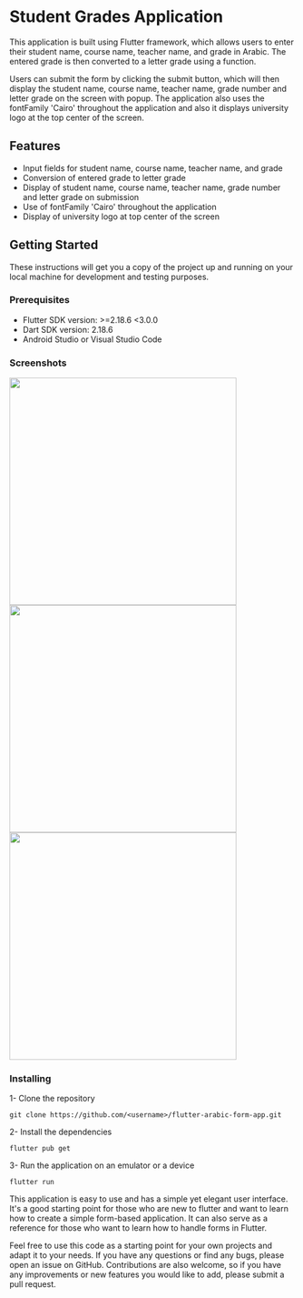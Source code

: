 # Student Grades Application

This application is built using Flutter framework, which allows users to enter their student name, course name, teacher name, and grade in Arabic. The entered grade is then converted to a letter grade using a function.

Users can submit the form by clicking the submit button, which will then display the student name, course name, teacher name, grade number and letter grade on the screen with popup. The application also uses the fontFamily 'Cairo' throughout the application and also it displays university logo at the top center of the screen.

## Features

- Input fields for student name, course name, teacher name, and grade
- Conversion of entered grade to letter grade
- Display of student name, course name, teacher name, grade number and letter grade on submission
- Use of fontFamily 'Cairo' throughout the application
- Display of university logo at top center of the screen

## Getting Started

These instructions will get you a copy of the project up and running on your local machine for development and testing purposes.

### Prerequisites

- Flutter SDK version: >=2.18.6 <3.0.0
- Dart SDK version: 2.18.6
- Android Studio or Visual Studio Code

### Screenshots

<img src="https://user-images.githubusercontent.com/55672188/213877123-da35a041-b688-4fce-869b-229575bb5686.png" height="400" /><img src="https://user-images.githubusercontent.com/55672188/213877129-4d3bd709-5a1f-48d6-ae2e-1e3f8e3583be.png" height="400" /><img src="https://user-images.githubusercontent.com/55672188/213877131-fd92de1b-ccfc-47e3-83b5-87bf22c21afb.png" height="400" />

### Installing

1- Clone the repository

`git clone https://github.com/<username>/flutter-arabic-form-app.git`

2- Install the dependencies

`flutter pub get`

3- Run the application on an emulator or a device

`flutter run`

This application is easy to use and has a simple yet elegant user interface. It's a good starting point for those who are new to flutter and want to learn how to create a simple form-based application. It can also serve as a reference for those who want to learn how to handle forms in Flutter.

Feel free to use this code as a starting point for your own projects and adapt it to your needs. If you have any questions or find any bugs, please open an issue on GitHub. Contributions are also welcome, so if you have any improvements or new features you would like to add, please submit a pull request.
